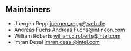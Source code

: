 ## Maintainers

* Juergen Repp <juergen_repp@web.de>
* Andreas Fuchs <Andreas.Fuchs@infineon.com>
* William Roberts <william.c.roberts@intel.com>
* Imran Desai <imran.desai@intel.com>
